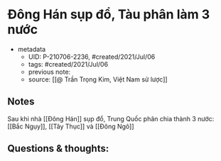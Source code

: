 ---
---

# Đông Hán sụp đổ, Tàu phân làm 3 nước

- metadata
	- UID: P-210706-2236, #created/2021/Jul/06
	- tags: #created/2021/Jul/06
	- previous note: 
	- source: [[@ Trần Trọng Kim, Việt Nam sử lược]]

## Notes
Sau khi nhà [[Đông Hán]] sụp đổ, Trung Quốc phân chia thành 3 nước: [[Bắc Ngụy]], [[Tây Thục]] và [[Đông Ngô]]

## Questions & thoughts:

